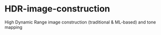 # HDR-image-construction
High Dynamic Range image construction (traditional &amp; ML-based) and tone mapping
